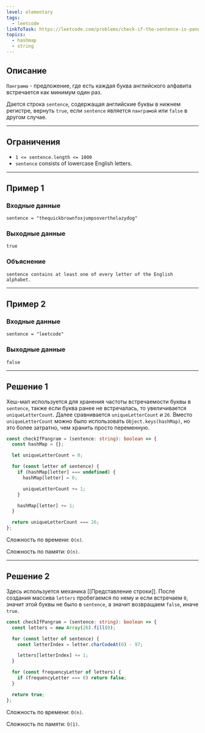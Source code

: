 ```yaml
---
level: elementary
tags:
  - leetcode
linkToTask: https://leetcode.com/problems/check-if-the-sentence-is-pangram/description/
topics:
  - hashmap
  - string
---
```

## Описание

`Панграма` - предложение, где есть каждая буква английского алфавита встречается как минимум один раз.

Дается строка `sentence`, содержащая английские буквы в нижнем регистре, вернуть `true`, если `sentence` является `панграмой` или `false` в другом случае.

---
## Ограничения

- `1 <= sentence.length <= 1000`
- `sentence` consists of lowercase English letters.

---
## Пример 1

### Входные данные

```
sentence = "thequickbrownfoxjumpsoverthelazydog"
```
### Выходные данные

```
true
```
### Объяснение

```
sentence contains at least one of every letter of the English alphabet.
```

---
## Пример 2

### Входные данные

```
sentence = "leetcode"
```
### Выходные данные

```
false
```

---
## Решение 1

Хеш-мап используется для хранения частоты встречаемости буквы в `sentence`, также если буква ранее не встречалась, то увеличивается `uniqueLetterCount`. Далее сравнивается `uniqueLetterCount` и `26`. Вместо `uniqueLetterCount` можно было использовать `Object.keys(hashMap)`, но это более затратно, чем хранить просто переменную.

```typescript
const checkIfPangram = (sentence: string): boolean => {
  const hashMap = {};

  let uniqueLetterCount = 0;

  for (const letter of sentence) {
    if (hashMap[letter] === undefined) {
      hashMap[letter] = 0;

      uniqueLetterCount += 1;
    }

    hashMap[letter] += 1;
  }

  return uniqueLetterCount === 26;
};
```

Сложность по времени: `O(n)`.

Сложность по памяти: `O(n)`.

---
## Решение 2

Здесь используется механика [[Представление строки]]. После создания массива `letters` пробегаемся по нему и если встречаем `0`, значит этой буквы не было в `sentence`, а значит возвращаем `false`, иначе `true`.

```typescript
const checkIfPangram = (sentence: string): boolean => {
  const letters = new Array(26).fill(0);

  for (const letter of sentence) {
    const letterIndex = letter.charCodeAt(0) - 97;

    letters[letterIndex] += 1;
  }

  for (const frequencyLetter of letters) {
    if (frequencyLetter === 0) return false; 
  }

  return true;
};
```

Сложность по времени: `O(n)`.

Сложность по памяти: `O(1)`.